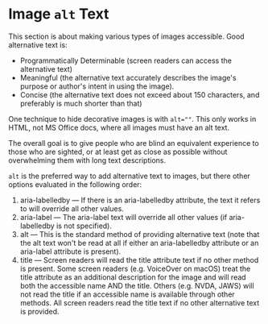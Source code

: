 # Image `alt` Text

This section is about making various types of images accessible. Good alternative text is:

- Programmatically Determinable (screen readers can access the alternative text)
- Meaningful (the alternative text accurately describes the image's purpose or author's intent in using the image).
- Concise (the alternative text does not exceed about 150 characters, and preferably is much shorter than that)

One technique to hide decorative images is with `alt=""`. This only works in HTML, not MS Office docs, where all images must have an alt text.

The overall goal is to give people who are blind an equivalent experience to those who are sighted, or at least get as close as possible without overwhelming them with long text descriptions.

`alt` is the preferred way to add alternative text to images, but there other options evaluated in the following order:


1. aria-labelledby — If there is an aria-labelledby attribute, the text it refers to will override all other values.
1. aria-label — The aria-label text will override all other values (if aria-labelledby is not specified).
1. alt — This is the standard method of providing alternative text (note that the alt text won't be read at all if either an aria-labelledby attribute or an aria-label attribute is present).
1. title — Screen readers will read the title attribute text if no other method is present. Some screen readers (e.g. VoiceOver on macOS) treat the title attribute as an additional description for the image and will read both the accessible name AND the title. Others (e.g. NVDA, JAWS) will not read the title if an accessible name is available through other methods. All screen readers read the title text if no other alternative text is provided.
